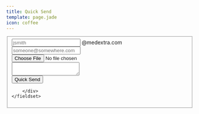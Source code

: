 ```yaml
---
title: Quick Send
template: page.jade
icon: coffee
---
```




<form class="ink-form" ng-controller="quick-send">
    <fieldset>
        <div class="control-group">
            <div class="control-group large-80 push-center">
                <span class="control large-40">
                  <input id="sender-username" type="email" placeholder="jsmith" ng-model="sender">
                </span>
                <span class="large-40">@medextra.com</span>
            </div>
            <div class="control large-80 push-center">
              <input id="recipient-address" type="email" placeholder="someone@somewhere.com" ng-model="recipient">
            </div>
            <div class="control large-80 push-center">
                <input id="message-attachment" type="file" accept="*" ng-model="message.attachment" />
            </div>
            <div class="control large-80 push-center">
              <textarea id="message-text" ng-model="message.text"></textarea>
            </div>
            <div class="control large-80 push-center">
              <button class="ink-button red push-right" ng-click="send()"><i class="icon-coffee"></i>Quick Send</button>
            </div>

        </div>
    </fieldset>
</form>
